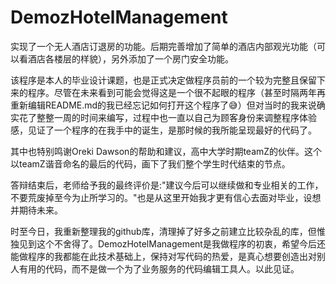 # DemozHotelManagement

实现了一个无人酒店订退房的功能。后期完善增加了简单的酒店内部观光功能（可以看酒店各楼层的样貌），另外添加了一个房门安全功能。

该程序是本人的毕业设计课题，也是正式决定做程序员前的一个较为完整且保留下来的程序。尽管在未来看到可能会觉得这是一个很不起眼的程序（甚至时隔两年再重新编辑README.md的我已经忘记如何打开这个程序了😅）但对当时的我来说确实花了整整一周的时间来编写，过程中也一直以自己为顾客身份来调整程序体验感，见证了一个程序的在我手中的诞生，是那时候的我所能呈现最好的代码了。

其中也特别鸣谢Oreki Dawson的帮助和建议，高中大学时期teamZ的伙伴。这个以teamZ谐音命名的最后的代码，画下了我们整个学生时代结束的节点。

答辩结束后，老师给予我的最终评价是:"建议今后可以继续做和专业相关的工作，不要荒废掉至今为止所学习的。"也是从这里开始我才更有信心去面对毕业，设想并期待未来。

时至今日，我重新整理我的github库，清理掉了好多之前建立比较杂乱的库，但惟独见到这个不舍得了。DemozHotelManagement是我做程序的初衷，希望今后还能做程序的我都能在此技术基础上，保持对写代码的热爱，是真心想要创造出对别人有用的代码，而不是做一个为了业务服务的代码编辑工具人。以此见证。
